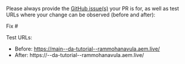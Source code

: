 Please always provide the [GitHub issue(s)](../issues) your PR is for, as well as test URLs where your change can be observed (before and after):

Fix #<gh-issue-id>

Test URLs:
- Before: https://main--da-tutorial--rammohanavula.aem.live/
- After: https://<branch>--da-tutorial--rammohanavula.aem.live/
